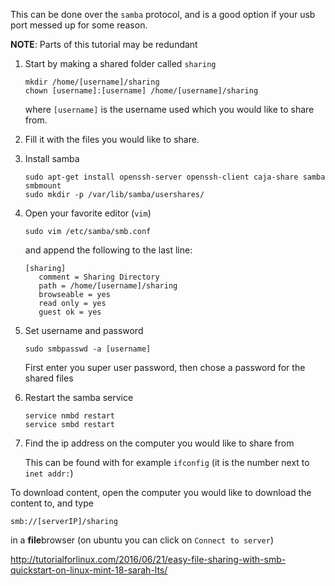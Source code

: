 This can be done over the `samba` protocol, and is a good option if your usb port messed up for some reason.

**NOTE**: Parts of this tutorial may be redundant

1. Start by making a shared folder called `sharing`

   ```
   mkdir /home/[username]/sharing
   chown [username]:[username] /home/[username]/sharing
   ```

   where `[username]` is the username used which you would like to share from.

2. Fill it with the files you would like to share.

3. Install samba

   ```
   sudo apt-get install openssh-server openssh-client caja-share samba smbmount
   sudo mkdir -p /var/lib/samba/usershares/
   ```

4. Open your favorite editor (`vim`)

   ```
   sudo vim /etc/samba/smb.conf 
   ``` 

   and append the following to the last line:

   ```
   [sharing]
      comment = Sharing Directory
      path = /home/[username]/sharing
      browseable = yes
      read only = yes
      guest ok = yes
   ```

5. Set username and password

   ```
   sudo smbpasswd -a [username]
   ``` 
   
   First enter you super user password, then chose a password for the shared files

6. Restart the samba service

   ``` 
   service nmbd restart
   service smbd restart
   ``` 
 
7. Find the ip address on the computer you would like to share from

   This can be found with for example `ifconfig` (it is the number next to `inet addr:`) 

To download content, open the computer you would like to download the content to, and type

```
smb://[serverIP]/sharing
```

in a **file**browser (on ubuntu you can click on `Connect to server`)


http://tutorialforlinux.com/2016/06/21/easy-file-sharing-with-smb-quickstart-on-linux-mint-18-sarah-lts/
